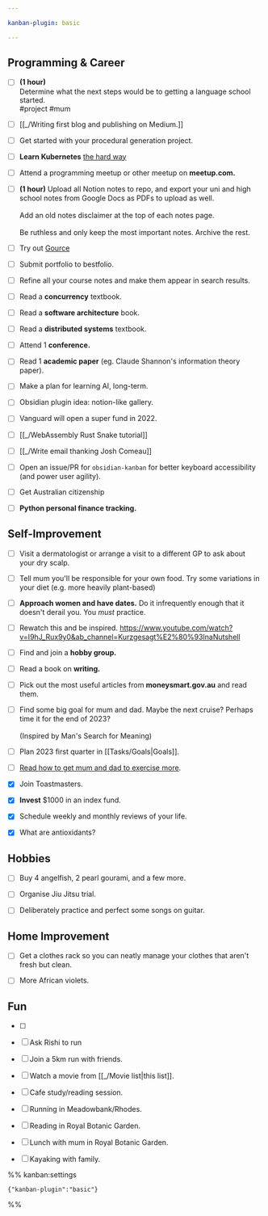 ```yaml
---

kanban-plugin: basic

---
```


## Programming & Career

- [ ] **(1 hour)**<br>Determine what the next steps would be to getting a language school started.<br>#project #mum
- [ ] [[_/Writing first blog  and publishing on Medium.]]
- [ ] Get started with your procedural generation project.
- [ ] **Learn Kubernetes** [the hard way](https://github.com/kelseyhightower/kubernetes-the-hard-way)
- [ ] Attend a programming meetup or other meetup on **meetup.com.**
- [ ] **(1 hour)** Upload all Notion notes to repo, and export your uni and high school notes from Google Docs as PDFs to upload as well.<br><br>Add an old notes disclaimer at the top of each notes page.<br><br>Be ruthless and only keep the most important notes. Archive the rest.
- [ ] Try out [Gource](https://www.youtube.com/watch?v=DDhPBtzRuLY&ab_channel=MikeM%C3%B8llerNielsen)
- [ ] Submit portfolio to bestfolio.
- [ ] Refine all your course notes and make them appear in search results.
- [ ] Read a **concurrency** textbook.
- [ ] Read a **software architecture** book.
- [ ] Read a **distributed systems** textbook.
- [ ] Attend 1 **conference.**
- [ ] Read 1 **academic paper** (eg. Claude Shannon's information theory paper).
- [ ] Make a plan for learning AI, long-term.
- [ ] Obsidian plugin idea: notion-like gallery.
- [ ] Vanguard will open a super fund in 2022.
- [ ] [[_/WebAssembly Rust Snake tutorial]]
- [ ] [[_/Write email thanking Josh Comeau]]
- [ ] Open an issue/PR for `obsidian-kanban` for better keyboard accessibility (and power user agility).
- [ ] Get Australian citizenship
- [ ] **Python personal finance tracking.**


## Self-Improvement

- [ ] Visit a dermatologist or arrange a visit to a different GP to ask about your dry scalp.
- [ ] Tell mum you'll be responsible for your own food. Try some variations in your diet (e.g. more heavily plant-based)
- [ ] **Approach women and have dates.** Do it infrequently enough that it doesn't derail you. You *must* practice.
- [ ] Rewatch this and be inspired. https://www.youtube.com/watch?v=I9hJ_Rux9y0&ab_channel=Kurzgesagt%E2%80%93InaNutshell
- [ ] Find and join a **hobby group.**
- [ ] Read a book on **writing.**
- [ ] Pick out the most useful articles from **moneysmart.gov.au** and read them.
- [ ] Find some big goal for mum and dad. Maybe the next cruise? Perhaps time it for the end of 2023?<br><br>(Inspired by Man's Search for Meaning)
- [ ] Plan 2023 first quarter in [[Tasks/Goals|Goals]].
- [ ] [Read how to get mum and dad to exercise more](https://www.google.com/search?q=how+to+get+parents+to+exercise&rlz=1C1CHBF_en-GBAU1004AU1004&oq=how+to+get+parents+to+exercise&aqs=chrome..69i57.3576j0j7&sourceid=chrome&ie=UTF-8).
- [x] Join Toastmasters.
- [x] **Invest** $1000 in an index fund.
- [x] Schedule weekly and monthly reviews of your life.
- [x] What are antioxidants?


## Hobbies

- [ ] Buy 4 angelfish, 2 pearl gourami, and a few more.
- [ ] Organise Jiu Jitsu trial.
- [ ] Deliberately practice and perfect some songs on guitar.


## Home Improvement

- [ ] Get a clothes rack so you can neatly manage your clothes that aren't fresh but clean.
- [ ] More African violets.


## Fun

- [ ] 
- [ ] Ask Rishi to run
- [ ] Join a 5km run with friends.
- [ ] Watch a movie from [[_/Movie list|this list]].
- [ ] Cafe study/reading session.
- [ ] Running in Meadowbank/Rhodes.
- [ ] Reading in Royal Botanic Garden.
- [ ] Lunch with mum in Royal Botanic Garden.
- [ ] Kayaking with family.




%% kanban:settings
```
{"kanban-plugin":"basic"}
```
%%